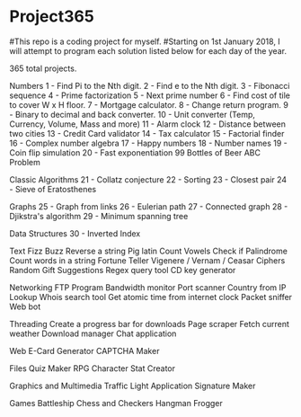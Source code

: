 # Project365

#This repo is a coding project for myself. 
#Starting on 1st January 2018, I will attempt to program each solution listed below for each day of the year.

365 total projects.

Numbers
1 	- Find Pi to the Nth digit.
2 	- Find e to the Nth digit.
3 	- Fibonacci sequence
4	- Prime factorization
5 	- Next prime number
6 	- Find cost of tile to cover W x H floor.
7 	- Mortgage calculator.
8 	- Change return program.
9 	- Binary to decimal and back converter.
10 	- Unit converter (Temp, Currency, Volume, Mass and more)
11	- Alarm clock
12	- Distance between two cities
13	- Credit Card validator
14	- Tax calculator
15	- Factorial finder
16	- Complex number algebra
17	- Happy numbers
18	- Number names
19	- Coin flip simulation
20	- Fast exponentiation
99 Bottles of Beer
ABC Problem


Classic Algorithms
21	- Collatz conjecture
22	- Sorting
23	- Closest pair
24	- Sieve of Eratosthenes

Graphs
25	- Graph from links
26	- Eulerian path
27	- Connected graph
28	- Djikstra's algorithm
29	- Minimum spanning tree

Data Structures
30	- Inverted Index

Text
Fizz Buzz
Reverse a string
Pig latin
Count Vowels
Check if Palindrome
Count words in a string
Fortune Teller
Vigenere / Vernam / Ceasar Ciphers
Random Gift Suggestions
Regex query tool
CD key generator

Networking
FTP Program
Bandwidth monitor
Port scanner
Country from IP Lookup
Whois search tool
Get atomic time from internet clock
Packet sniffer
Web bot

Threading
Create a progress bar for downloads
Page scraper
Fetch current weather
Download manager
Chat application

Web
E-Card Generator
CAPTCHA Maker

Files
Quiz Maker
RPG Character Stat Creator

Graphics and Multimedia
Traffic Light Application
Signature Maker

Games
Battleship
Chess and Checkers
Hangman
Frogger